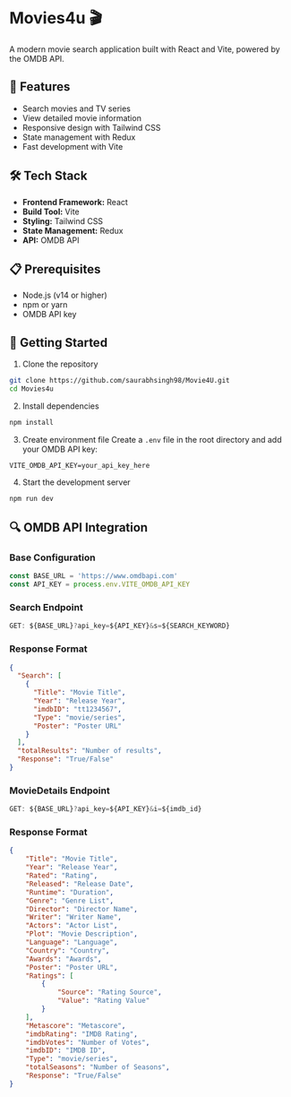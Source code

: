 # Movies4u 🎬

A modern movie search application built with React and Vite, powered by the OMDB API.

## 🚀 Features

- Search movies and TV series
- View detailed movie information
- Responsive design with Tailwind CSS
- State management with Redux
- Fast development with Vite

## 🛠️ Tech Stack

- **Frontend Framework:** React
- **Build Tool:** Vite
- **Styling:** Tailwind CSS
- **State Management:** Redux
- **API:** OMDB API

## 📋 Prerequisites

- Node.js (v14 or higher)
- npm or yarn
- OMDB API key

## 🚀 Getting Started

1. Clone the repository
```bash
git clone https://github.com/saurabhsingh98/Movie4U.git
cd Movies4u
```

2. Install dependencies
```bash
npm install
```

3. Create environment file
Create a `.env` file in the root directory and add your OMDB API key:
```env
VITE_OMDB_API_KEY=your_api_key_here
```

4. Start the development server
```bash
npm run dev
```

## 🔍 OMDB API Integration

### Base Configuration
```javascript
const BASE_URL = 'https://www.omdbapi.com'
const API_KEY = process.env.VITE_OMDB_API_KEY
```

### Search Endpoint
```javascript
GET: ${BASE_URL}?api_key=${API_KEY}&s=${SEARCH_KEYWORD}
```

### Response Format
```json
{
  "Search": [
    {
      "Title": "Movie Title",
      "Year": "Release Year",
      "imdbID": "tt1234567",
      "Type": "movie/series",
      "Poster": "Poster URL"
    }
  ],
  "totalResults": "Number of results",
  "Response": "True/False"
}
```

### MovieDetails Endpoint
```javascript
GET: ${BASE_URL}?api_key=${API_KEY}&i=${imdb_id}
```

### Response Format
```json
{
    "Title": "Movie Title",
    "Year": "Release Year",
    "Rated": "Rating",
    "Released": "Release Date",
    "Runtime": "Duration",
    "Genre": "Genre List",
    "Director": "Director Name",
    "Writer": "Writer Name",
    "Actors": "Actor List",
    "Plot": "Movie Description",
    "Language": "Language",
    "Country": "Country",
    "Awards": "Awards",
    "Poster": "Poster URL",
    "Ratings": [
        {
            "Source": "Rating Source",
            "Value": "Rating Value"
        }
    ],
    "Metascore": "Metascore",
    "imdbRating": "IMDB Rating",
    "imdbVotes": "Number of Votes",
    "imdbID": "IMDB ID",
    "Type": "movie/series",
    "totalSeasons": "Number of Seasons",
    "Response": "True/False"
}